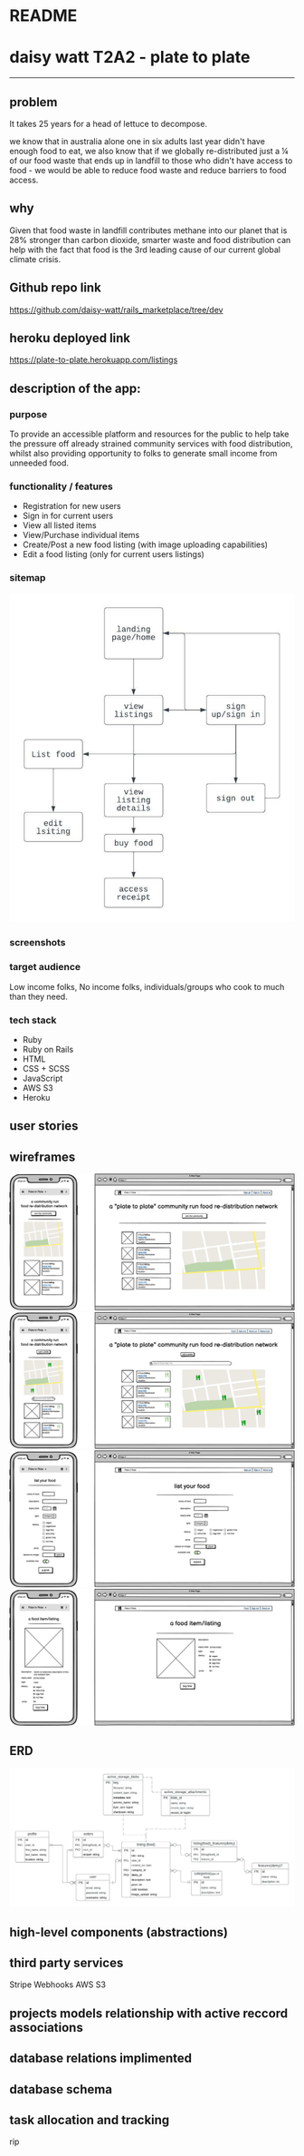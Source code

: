 # README

# daisy watt T2A2 - plate to plate 
-----------------------

## problem
It takes 25 years for a head of lettuce to decompose.

we know that in australia alone one in six adults last year didn't have enough food to eat, we also know that if we globally re-distributed just a ¼ of our food waste that ends up in landfill to those who didn't have access to food - we would be able to reduce food waste and reduce barriers to food access. 


## why
Given that food waste in landfill contributes methane into our planet that is 28% stronger than carbon dioxide, smarter waste and food distribution can help with the fact that food is the 3rd leading cause of our current global climate crisis.


## Github repo link
https://github.com/daisy-watt/rails_marketplace/tree/dev


## heroku deployed link
https://plate-to-plate.herokuapp.com/listings


## description of the app:

### purpose
To provide an accessible platform and resources for the public to help take the pressure off already strained community services with food distribution, whilst also providing opportunity to folks to generate small income from unneeded food.

### functionality / features
- Registration for new users
- Sign in for current users
- View all listed items
- View/Purchase individual items
- Create/Post a new food listing (with image uploading capabilities)
- Edit a food listing (only for current users listings)

### sitemap
![daisy sitemap](/app/assets/images/sitemap.jpeg "sitemap")

### screenshots


### target audience 
Low income folks, No income folks, individuals/groups who cook to much than they need.

### tech stack
- Ruby
- Ruby on Rails 
- HTML
- CSS + SCSS
- JavaScript
- AWS S3
- Heroku

## user stories


## wireframes
![wireframes landing page](/app/assets/images/4.png "wireframes landing page")
![wireframes main page](/app/assets/images/3.png "wireframes main page")
![wireframes create listing page](/app/assets/images/2.png "create listing page")
![wireframes listing page](/app/assets/images/1.png "listing page")

## ERD
![Daisy's ERD](/app/assets/images/ERD.jpeg "entity relationship diagram")

## high-level components (abstractions)


## third party services
Stripe 
Webhooks 
AWS S3

## projects models relationship with active reccord associations


## database relations implimented 


## database schema


## task allocation and tracking 
rip